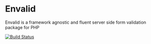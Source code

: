 # Envalid
Envalid is a framework agnostic and fluent server side form validation package for PHP

[![Build Status](https://travis-ci.org/azeemhassni/envalid.svg?branch=master)](https://travis-ci.org/azeemhassni/envalid)
